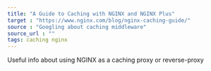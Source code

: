 ```yaml
---
title: "A Guide to Caching with NGINX and NGINX Plus"
target : "https://www.nginx.com/blog/nginx-caching-guide/"
source : "Googling about caching middleware"
source_url : ""
tags: caching nginx
---
```


Useful info about using NGINX as a caching proxy or reverse-proxy